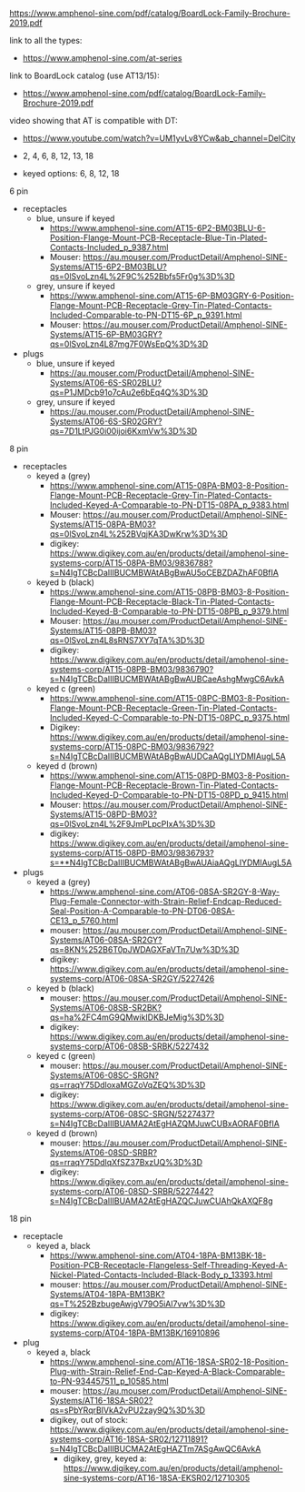 
https://www.amphenol-sine.com/pdf/catalog/BoardLock-Family-Brochure-2019.pdf

link to all the types: 
- https://www.amphenol-sine.com/at-series

link to BoardLock catalog (use AT13/15): 
- https://www.amphenol-sine.com/pdf/catalog/BoardLock-Family-Brochure-2019.pdf 

video showing that AT is compatible with DT:
- https://www.youtube.com/watch?v=UM1yvLv8YCw&ab_channel=DelCity

- 2, 4, 6, 8, 12, 13, 18
- keyed options: 6, 8, 12, 18

6 pin 
- receptacles
	- blue, unsure if keyed
		- https://www.amphenol-sine.com/AT15-6P2-BM03BLU-6-Position-Flange-Mount-PCB-Receptacle-Blue-Tin-Plated-Contacts-Included_p_9387.html
		- Mouser: https://au.mouser.com/ProductDetail/Amphenol-SINE-Systems/AT15-6P2-BM03BLU?qs=0lSvoLzn4L%2F9C%252Bbfs5Fr0g%3D%3D
	- grey, unsure if keyed
		- https://www.amphenol-sine.com/AT15-6P-BM03GRY-6-Position-Flange-Mount-PCB-Receptacle-Grey-Tin-Plated-Contacts-Included-Comparable-to-PN-DT15-6P_p_9391.html
		- Mouser: https://au.mouser.com/ProductDetail/Amphenol-SINE-Systems/AT15-6P-BM03GRY?qs=0lSvoLzn4L87mg7F0WsEpQ%3D%3D
- plugs
	- blue, unsure if keyed
		- https://au.mouser.com/ProductDetail/Amphenol-SINE-Systems/AT06-6S-SR02BLU?qs=P1JMDcb91o7cAu2e6bEq4Q%3D%3D
	- grey, unsure if keyed
		- https://au.mouser.com/ProductDetail/Amphenol-SINE-Systems/AT06-6S-SR02GRY?qs=7D1LtPJG0i00ijoi6KxmVw%3D%3D

8 pin 
- receptacles 
	- keyed a (grey)
		- https://www.amphenol-sine.com/AT15-08PA-BM03-8-Position-Flange-Mount-PCB-Receptacle-Grey-Tin-Plated-Contacts-Included-Keyed-A-Comparable-to-PN-DT15-08PA_p_9383.html
		- Mouser: https://au.mouser.com/ProductDetail/Amphenol-SINE-Systems/AT15-08PA-BM03?qs=0lSvoLzn4L%252BVqjKA3DwKrw%3D%3D
		- digikey: https://www.digikey.com.au/en/products/detail/amphenol-sine-systems-corp/AT15-08PA-BM03/9836788?s=N4IgTCBcDaIIIBUCMBWAtABgBwAU5oCEBZDAZhAF0BfIA
	- keyed b (black)
		- https://www.amphenol-sine.com/AT15-08PB-BM03-8-Position-Flange-Mount-PCB-Receptacle-Black-Tin-Plated-Contacts-Included-Keyed-B-Comparable-to-PN-DT15-08PB_p_9379.html
		- Mouser: https://au.mouser.com/ProductDetail/Amphenol-SINE-Systems/AT15-08PB-BM03?qs=0lSvoLzn4L8sRNS7XY7qTA%3D%3D
		- digikey: https://www.digikey.com.au/en/products/detail/amphenol-sine-systems-corp/AT15-08PB-BM03/9836790?s=N4IgTCBcDaIIIBUCMBWAtABgBwAUBCaeAshgMwgC6AvkA
	- keyed c (green)
		- https://www.amphenol-sine.com/AT15-08PC-BM03-8-Position-Flange-Mount-PCB-Receptacle-Green-Tin-Plated-Contacts-Included-Keyed-C-Comparable-to-PN-DT15-08PC_p_9375.html
		- Digikey: https://www.digikey.com.au/en/products/detail/amphenol-sine-systems-corp/AT15-08PC-BM03/9836792?s=N4IgTCBcDaIIIBUCMBWAtABgBwAUDCaAQgLIYDMIAugL5A
	- keyed d (brown)
		- https://www.amphenol-sine.com/AT15-08PD-BM03-8-Position-Flange-Mount-PCB-Receptacle-Brown-Tin-Plated-Contacts-Included-Keyed-D-Comparable-to-PN-DT15-08PD_p_9415.html
		- Mouser: https://au.mouser.com/ProductDetail/Amphenol-SINE-Systems/AT15-08PD-BM03?qs=0lSvoLzn4L%2F9JmPLpcPIxA%3D%3D
		- digikey: https://www.digikey.com.au/en/products/detail/amphenol-sine-systems-corp/AT15-08PD-BM03/9836793?s=**N4IgTCBcDaIIIBUCMBWAtABgBwAUAiaAQgLIYDMIAugL5A
- plugs
	- keyed a (grey)
		- https://www.amphenol-sine.com/AT06-08SA-SR2GY-8-Way-Plug-Female-Connector-with-Strain-Relief-Endcap-Reduced-Seal-Position-A-Comparable-to-PN-DT06-08SA-CE13_p_5760.html
		- mouser: https://au.mouser.com/ProductDetail/Amphenol-SINE-Systems/AT06-08SA-SR2GY?qs=8KN%252B6T0pJWDAGXFaVTn7Uw%3D%3D
		- digikey: https://www.digikey.com.au/en/products/detail/amphenol-sine-systems-corp/AT06-08SA-SR2GY/5227426
	- keyed b (black)
		- mouser: https://au.mouser.com/ProductDetail/Amphenol-SINE-Systems/AT06-08SB-SR2BK?qs=ha%2FC4mG9QMwikIDKBJeMig%3D%3D
		- digikey: https://www.digikey.com.au/en/products/detail/amphenol-sine-systems-corp/AT06-08SB-SRBK/5227432
	- keyed c (green)
		- mouser: https://au.mouser.com/ProductDetail/Amphenol-SINE-Systems/AT06-08SC-SRGN?qs=rraqY75DdloxaMGZoVqZEQ%3D%3D
		- digikey: https://www.digikey.com.au/en/products/detail/amphenol-sine-systems-corp/AT06-08SC-SRGN/5227437?s=N4IgTCBcDaIIIBUAMA2AtEgHAZQMJuwCUBxAORAF0BfIA
	- keyed d (brown)
		- mouser: https://au.mouser.com/ProductDetail/Amphenol-SINE-Systems/AT06-08SD-SRBR?qs=rraqY75DdlqXfSZ37BxzUQ%3D%3D
		- digikey: https://www.digikey.com.au/en/products/detail/amphenol-sine-systems-corp/AT06-08SD-SRBR/5227442?s=N4IgTCBcDaIIIBUAMA2AtEgHAZQCJuwCUAhQkAXQF8g
 
18 pin 
- receptacle
	- keyed a, black
		- https://www.amphenol-sine.com/AT04-18PA-BM13BK-18-Position-PCB-Receptacle-Flangeless-Self-Threading-Keyed-A-Nickel-Plated-Contacts-Included-Black-Body_p_13393.html
		- mouser: https://au.mouser.com/ProductDetail/Amphenol-SINE-Systems/AT04-18PA-BM13BK?qs=T%252BzbugeAwjgV79O5iAl7vw%3D%3D
		- digikey: https://www.digikey.com.au/en/products/detail/amphenol-sine-systems-corp/AT04-18PA-BM13BK/16910896
- plug
	- keyed a, black
		- https://www.amphenol-sine.com/AT16-18SA-SR02-18-Position-Plug-with-Strain-Relief-End-Cap-Keyed-A-Black-Comparable-to-PN-934457511_p_10585.html
		- mouser: https://au.mouser.com/ProductDetail/Amphenol-SINE-Systems/AT16-18SA-SR02?qs=sPbYRqrBIVkA2vPU2zay9Q%3D%3D
		- digikey, out of stock: https://www.digikey.com.au/en/products/detail/amphenol-sine-systems-corp/AT16-18SA-SR02/12711891?s=N4IgTCBcDaIIIBUCMA2AtEgHAZTm7ASgAwQC6AvkA
			- digikey, grey, keyed a: https://www.digikey.com.au/en/products/detail/amphenol-sine-systems-corp/AT16-18SA-EKSR02/12710305